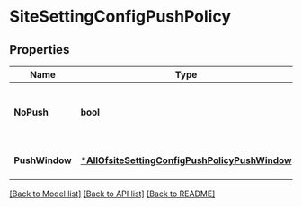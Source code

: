 # SiteSettingConfigPushPolicy

## Properties
Name | Type | Description | Notes
------------ | ------------- | ------------- | -------------
**NoPush** | **bool** | stop any new config from being pushed to the device | [optional] [default to false]
**PushWindow** | [***AllOfsiteSettingConfigPushPolicyPushWindow**](AllOfsiteSettingConfigPushPolicyPushWindow.md) |  | [optional] [default to null]

[[Back to Model list]](../README.md#documentation-for-models) [[Back to API list]](../README.md#documentation-for-api-endpoints) [[Back to README]](../README.md)

